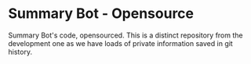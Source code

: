 # Summary Bot - Opensource
Summary Bot's code, opensourced. This is a distinct repository from the development one as we have loads of private information saved in git history.
